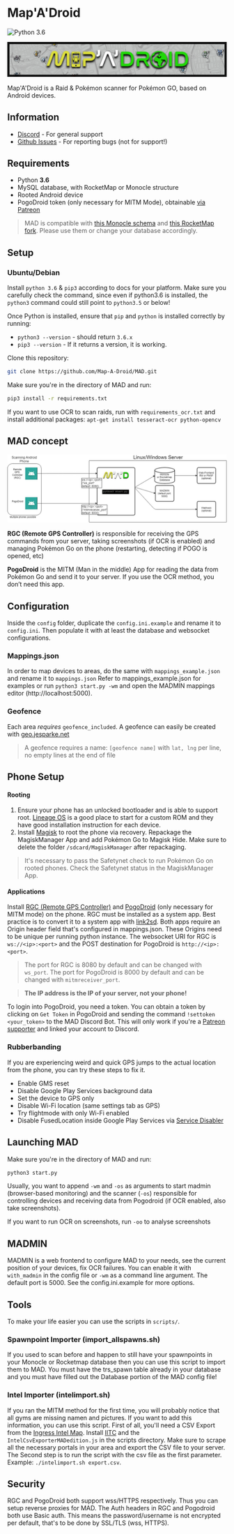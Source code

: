 # Map'A'Droid
![Python 3.6](https://img.shields.io/badge/python-3.6-blue.svg)

![MAD-Banner](static/banner_small_web.png)

Map'A'Droid is a Raid & Pokémon scanner for Pokémon GO, based on Android devices.

## Information
*  [Discord](https://discord.gg/7TT58jU) - For general support
*  [Github Issues](https://github.com/Map-A-Droid/MAD/issues) - For reporting bugs (not for support!)

## Requirements
- Python **3.6**
- MySQL database, with RocketMap or Monocle structure
- Rooted Android device
- PogoDroid token (only necessary for MITM Mode), obtainable [via Patreon](https://www.patreon.com/user?u=14159560)

>MAD is compatible with [this Monocle schema](https://github.com/whitewillem/PMSF/blob/master/cleandb.sql) and [this RocketMap fork](https://github.com/cecpk/OSM-Rocketmap). Please use them or change your database accordingly.

## Setup
### Ubuntu/Debian

Install `python 3.6` & `pip3` according to docs for your platform. Make sure you carefully check the command, since even if python3.6 is installed, the `python3` command could still point to `python3.5` or below!

Once Python is installed, ensure that `pip` and `python` is installed correctly by running:
* `python3 --version` - should return `3.6.x`
* `pip3 --version` - If it returns a version, it is working.

Clone this repository:
```bash
git clone https://github.com/Map-A-Droid/MAD.git
```

Make sure you're in the directory of MAD and run:
```bash
pip3 install -r requirements.txt
```
If you want to use OCR to scan raids, run with `requirements_ocr.txt` and install additional packages: `apt-get install tesseract-ocr python-opencv`


## MAD concept
![MAD concept graphic](static/concept.jpg)

**RGC (Remote GPS Controller)** is responsible for receiving the GPS commands from your server, taking screenshots (if OCR is enabled) and managing Pokémon Go on the phone (restarting, detecting if POGO is opened, etc)

**PogoDroid** is the MITM (Man in the middle) App for reading the data from Pokémon Go and send it to your server. If you use the OCR method, you don’t need this app.

## Configuration
Inside the `config` folder, duplicate the `config.ini.example` and rename it to `config.ini`. Then populate it with at least the database and websocket configurations.

### Mappings.json
In order to map devices to areas, do the same with `mappings_example.json` and rename it to `mappings.json`
Refer to mappings_example.json for examples or run `python3 start.py -wm` and open the MADMIN mappings editor (http://localhost:5000).

### Geofence
Each area *requires* `geofence_included`. A geofence can easily be created with [geo.jesparke.net](http://geo.jasparke.net/)
> A geofence requires a name: `[geofence name]` with `lat, lng` per line, no empty lines at the end of file  

## Phone Setup
#### Rooting
1. Ensure your phone has an unlocked bootloader and is able to support root. [Lineage OS](https://lineageos.org/) is a good place to start for a custom ROM and they have good installation instruction for each device.  
2. Install [Magisk](https://www.xda-developers.com/how-to-install-magisk/) to root the phone via recovery. Repackage the MagiskManager App and add Pokémon Go to Magisk Hide. Make sure to delete the folder `/sdcard/MagiskManager` after repackaging.
>It's necessary to pass the Safetynet check to run Pokémon Go on rooted phones. Check the Safetynet status in the MagiskManager App.

#### Applications
Install [RGC (Remote GPS Controller)](https://github.com/Map-A-Droid/MAD/blob/master/APK/RemoteGpsController.apk) and [PogoDroid](https://www.maddev.de/apk/PogoDroid.apk) (only necessary for MITM mode) on the phone. RGC must be installed as a system app. Best practice is to convert it to a system app with [link2sd](https://play.google.com/store/apps/details?id=com.buak.Link2SD).
Both apps require an Origin header field that's configured in mappings.json. These Origins need to be unique per running python instance.
The websocket URI for RGC is `ws://<ip>:<port>` and the POST destination for PogoDroid is `http://<ip>:<port>`.
>The port for RGC is 8080 by default and can be changed with `ws_port`.
>The port for PogoDroid is 8000 by default and can be changed with `mitmreceiver_port`.

>**The IP address is the IP of your server, not your phone!**


To login into PogoDroid, you need a token. You can obtain a token by clicking on `Get Token` in PogoDroid and sending the command `!settoken <your_token>` to the MAD Discord Bot. This will only work if you're a [Patreon supporter](https://www.patreon.com/user?u=14159560) and linked your account to Discord.

### Rubberbanding
If you are experiencing weird and quick GPS jumps to the actual location from the phone, you can try these steps to fix it.
 - Enable GMS reset
 - Disable Google Play Services background data
 - Set the device to GPS only
 - Disable Wi-Fi location (same settings tab as GPS)
 - Try flightmode with only Wi-Fi enabled
 - Disable FusedLocation inside Google Play Services via [Service Disabler](https://play.google.com/store/apps/details?id=com.kunkunsoft.rootservicedisabler)

## Launching MAD
Make sure you're in the directory of MAD and run:
```bash
python3 start.py
```

Usually, you want to append `-wm` and `-os` as arguments to start madmin (browser-based monitoring) and the scanner (`-os`) responsible for controlling devices and receiving data from Pogodroid (if OCR enabled, also take screenshots).

If you want to run OCR on screenshots, run `-oo` to analyse screenshots

## MADMIN
MADMIN is a web frontend to configure MAD to your needs, see the current position of your devices, fix OCR failures. You can enable it with `with_madmin` in the config file or `-wm` as a command line argument. The default port is 5000. See the config.ini.example for more options.

## Tools
To make your life easier you can use the scripts in `scripts/`.

### Spawnpoint Importer (import_allspawns.sh)
If you used to scan before and happen to still have your spawnpoints in your Monocle or Rocketmap database then you can use this script to import them to MAD. You must have the trs_spawn table already in your database and you must have filled out the Database portion of the MAD config file!

### Intel Importer (intelimport.sh)
If you ran the MITM method for the first time, you will probably notice that all gyms are missing namen and pictures. If you want to add this information, you can use this script. First of all, you'll need a CSV Export from the  [Ingress Intel Map](https://intel.ingress.com/intel). Install [IITC](https://iitc.me/) and the `IntelCsvExporterMADedition.js`
 in the scripts directory. Make sure to scrape all the necessary portals in your area and export the CSV file to your server. The Second step is to run the script with the csv file as the first parameter.  
Example: `./intelimport.sh export.csv`.

## Security
RGC and PogoDroid both support wss/HTTPS respectively. Thus you can setup reverse proxies for MAD. The Auth headers in RGC and Pogodroid both use Basic auth. This means the password/username is not encrypted per default, that's to be done by SSL/TLS (wss, HTTPS).
